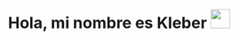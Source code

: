 <h1 align="center">Hola, mi nombre es Kleber <img src="https://media.giphy.com/media/hvRJCLFzcasrR4ia7z/giphy.gif" width="35"></h1>
